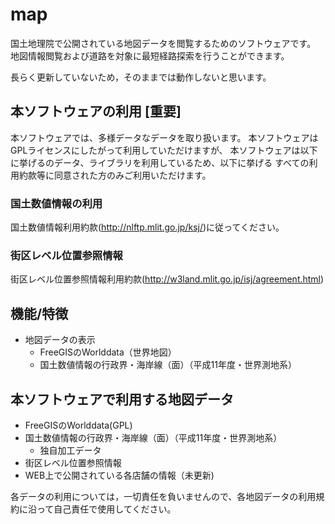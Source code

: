# map

国土地理院で公開されている地図データを閲覧するためのソフトウェアです。
地図情報閲覧および道路を対象に最短経路探索を行うことができます。

長らく更新していないため，そのままでは動作しないと思います。

## 本ソフトウェアの利用 [重要]

本ソフトウェアでは、多様データなデータを取り扱います。
本ソフトウェアはGPLライセンスにしたがって利用していただけますが、
本ソフトウェアは以下に挙げるのデータ、ライブラリを利用しているため、以下に挙げる
すべての利用約款等に同意された方のみご利用いただけます。

### 国土数値情報の利用
国土数値情報利用約款(http://nlftp.mlit.go.jp/ksj/)に従ってください。

### 街区レベル位置参照情報
街区レベル位置参照情報利用約款(http://w3land.mlit.go.jp/isj/agreement.html)

## 機能/特徴

- 地図データの表示
  - FreeGISのWorlddata（世界地図）
  - 国土数値情報の行政界・海岸線（面）（平成11年度・世界測地系）

## 本ソフトウェアで利用する地図データ

- FreeGISのWorlddata(GPL)
- 国土数値情報の行政界・海岸線（面）（平成11年度・世界測地系）
  - 独自加工データ
- 街区レベル位置参照情報
- WEB上で公開されている各店舗の情報（未更新)

各データの利用については，一切責任を負いませんので、各地図データの利用規約に沿って自己責任で使用してください。
